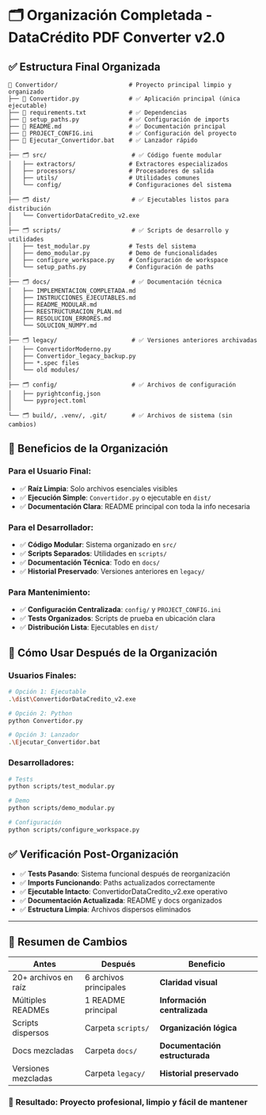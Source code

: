 # 🗂️ Organización Completada - DataCrédito PDF Converter v2.0

## ✅ **Estructura Final Organizada**

```
📁 Convertidor/                    # Proyecto principal limpio y organizado
├── 📄 Convertidor.py              # ✅ Aplicación principal (única ejecutable)
├── 📄 requirements.txt            # ✅ Dependencias
├── 📄 setup_paths.py              # ✅ Configuración de imports
├── 📄 README.md                   # ✅ Documentación principal
├── 📄 PROJECT_CONFIG.ini          # ✅ Configuración del proyecto
├── 📄 Ejecutar_Convertidor.bat    # ✅ Lanzador rápido
│
├── 🗂️ src/                        # ✅ Código fuente modular
│   ├── extractors/               # Extractores especializados
│   ├── processors/               # Procesadores de salida
│   ├── utils/                    # Utilidades comunes
│   └── config/                   # Configuraciones del sistema
│
├── 🗂️ dist/                       # ✅ Ejecutables listos para distribución
│   └── ConvertidorDataCredito_v2.exe
│
├── 🗂️ scripts/                    # ✅ Scripts de desarrollo y utilidades
│   ├── test_modular.py           # Tests del sistema
│   ├── demo_modular.py           # Demo de funcionalidades
│   ├── configure_workspace.py    # Configuración de workspace
│   └── setup_paths.py            # Configuración de paths
│
├── 🗂️ docs/                       # ✅ Documentación técnica
│   ├── IMPLEMENTACION_COMPLETADA.md
│   ├── INSTRUCCIONES_EJECUTABLES.md
│   ├── README_MODULAR.md
│   ├── REESTRUCTURACION_PLAN.md
│   ├── RESOLUCION_ERRORES.md
│   └── SOLUCION_NUMPY.md
│
├── 🗂️ legacy/                     # ✅ Versiones anteriores archivadas
│   ├── ConvertidorModerno.py
│   ├── Convertidor_legacy_backup.py
│   ├── *.spec files
│   └── old modules/
│
├── 🗂️ config/                     # ✅ Archivos de configuración
│   ├── pyrightconfig.json
│   └── pyproject.toml
│
└── 🗂️ build/, .venv/, .git/       # ✅ Archivos de sistema (sin cambios)
```

## 🎯 **Beneficios de la Organización**

### **Para el Usuario Final:**
- ✅ **Raíz Limpia**: Solo archivos esenciales visibles
- ✅ **Ejecución Simple**: `Convertidor.py` o ejecutable en `dist/`
- ✅ **Documentación Clara**: README principal con toda la info necesaria

### **Para el Desarrollador:**
- ✅ **Código Modular**: Sistema organizado en `src/`
- ✅ **Scripts Separados**: Utilidades en `scripts/`
- ✅ **Documentación Técnica**: Todo en `docs/`
- ✅ **Historial Preservado**: Versiones anteriores en `legacy/`

### **Para Mantenimiento:**
- ✅ **Configuración Centralizada**: `config/` y `PROJECT_CONFIG.ini`
- ✅ **Tests Organizados**: Scripts de prueba en ubicación clara
- ✅ **Distribución Lista**: Ejecutables en `dist/`

## 🚀 **Cómo Usar Después de la Organización**

### **Usuarios Finales:**
```bash
# Opción 1: Ejecutable
.\dist\ConvertidorDataCredito_v2.exe

# Opción 2: Python
python Convertidor.py

# Opción 3: Lanzador
.\Ejecutar_Convertidor.bat
```

### **Desarrolladores:**
```bash
# Tests
python scripts/test_modular.py

# Demo
python scripts/demo_modular.py

# Configuración
python scripts/configure_workspace.py
```

## ✅ **Verificación Post-Organización**

- ✅ **Tests Pasando**: Sistema funcional después de reorganización
- ✅ **Imports Funcionando**: Paths actualizados correctamente
- ✅ **Ejecutable Intacto**: ConvertidorDataCredito_v2.exe operativo
- ✅ **Documentación Actualizada**: README y docs organizados
- ✅ **Estructura Limpia**: Archivos dispersos eliminados

---

## 📝 **Resumen de Cambios**

| Antes | Después | Beneficio |
|-------|---------|-----------|
| 20+ archivos en raíz | 6 archivos principales | **Claridad visual** |
| Múltiples READMEs | 1 README principal | **Información centralizada** |
| Scripts dispersos | Carpeta `scripts/` | **Organización lógica** |
| Docs mezcladas | Carpeta `docs/` | **Documentación estructurada** |
| Versiones mezcladas | Carpeta `legacy/` | **Historial preservado** |

### 🎉 **Resultado: Proyecto profesional, limpio y fácil de mantener**